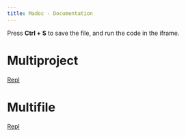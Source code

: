 ```yaml
---
title: Madoc - Documentation
---
```


Press **Ctrl + S** to save the file, and run the code in the iframe.

# Multiproject

[Repl](./repl/html/metadata.md)

# Multifile

[Repl](./repl/javascript/metadata.md)
